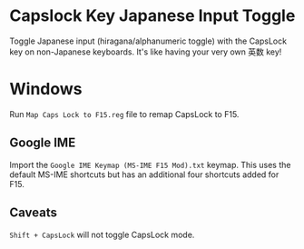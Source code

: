 # Capslock Key Japanese Input Toggle
Toggle Japanese input (hiragana/alphanumeric toggle) with the CapsLock key on non-Japanese keyboards. It's like having your very own 英数 key!

# Windows
Run `Map Caps Lock to F15.reg` file to remap CapsLock to F15.

## Google IME
Import the `Google IME Keymap (MS-IME F15 Mod).txt` keymap. This uses the default MS-IME shortcuts but has an additional four shortcuts added for F15.

## Caveats
`Shift + CapsLock` will not toggle CapsLock mode.
